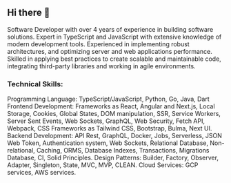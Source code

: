 ## Hi there 👋

Software Developer with over 4 years of experience in building software solutions. Expert in TypeScript and JavaScript with extensive knowledge of modern development tools. Experienced in implementing robust architectures, and optimizing server and web applications performance. Skilled in applying best practices to create scalable and maintainable code, integrating third-party libraries and working in agile environments.

### Technical Skills:

Programming Language: TypeScript/JavaScript, Python, Go, Java, Dart
Frontend Development: Frameworks as React, Angular and Next.js, Local Storage, Cookies, Global States, DOM manipulation,  SSR, Service Workers, Server Sent Events, Web Sockets, GraphQL, Web Security, Fetch API, Webpack, CSS Frameworks as Tailwind CSS, Bootstrap, Bulma, Next UI.
Backend Development: API Rest, GraphQL, Docker, Jobs, Serverless, JSON Web Token, Authentication system, Web Sockets, Relational Database, Non-relational, Caching, ORMS, Database Indexes, Transactions, Migrations Database, CI, Solid Principles.
Design Patterns: Builder, Factory, Observer, Adapter, Singleton, State, MVC, MVP, CLEAN.
Cloud Services: GCP services, AWS services.

